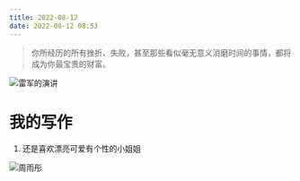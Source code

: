```yaml
---
title: 2022-08-12
date: 2022-08-12 08:53
---
```


> 你所经历的所有挫折、失败，甚至那些看似毫无意义消磨时间的事情，都将成为你最宝贵的财富。

![雷军的演讲](http://images.iotop.work/upic/2022812-rq-20220812.jpg)


# 我的写作
1. 还是喜欢漂亮可爱有个性的小姐姐


![周雨彤](http://images.iotop.work/upic/2022812-0006.jpg)